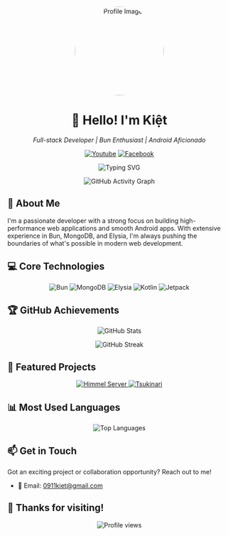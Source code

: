 <div align="center">
  <img src="https://cdn.discordapp.com/avatars/854426321463279647/41ebd946d8451da2a2aaa4f768dc8bbe.webp" alt="Profile Image" width="200" height="200" style="border-radius: 50%;">
  <h1>👋 Hello! I'm Kiệt</h1>
  <p><em>Full-stack Developer | Bun Enthusiast | Android Aficionado</em></p>
</div>

<p align="center">
  <a href="https://www.youtube.com/@meow0911"><img src="https://img.shields.io/badge/-Youtube-FF0000?style=flat-square&logo=youtube&logoColor=white" alt="Youtube"></a>
  <a href="https://www.facebook.com/meowsica"><img src="https://img.shields.io/badge/-Facebook-1877F2?style=flat-square&logo=facebook&logoColor=white" alt="Facebook"></a>
</p>

<p align="center">
  <img src="https://readme-typing-svg.herokuapp.com?font=Fira+Code&pause=1000&color=55aeff&center=true&vCenter=true&width=435&lines=Back-end+Developer;Bun+Enthusiast;Android+Aficionado" alt="Typing SVG" />
</p>

<p align="center">
  <img src="https://github-readme-activity-graph.vercel.app/graph?username=meowlet&theme=material-palenight" alt="GitHub Activity Graph" />
</p>

## 🚀 About Me

I'm a passionate developer with a strong focus on building high-performance web applications and smooth Android apps. With extensive experience in Bun, MongoDB, and Elysia, I'm always pushing the boundaries of what's possible in modern web development.

## 💻 Core Technologies

<p align="center">
  <img src="https://img.shields.io/badge/-Bun-000000?style=for-the-badge&logo=bun&logoColor=white" alt="Bun">
  <img src="https://img.shields.io/badge/-MongoDB-47A248?style=for-the-badge&logo=mongodb&logoColor=white" alt="MongoDB">
  <img src="https://img.shields.io/badge/-Elysia-FF6B6B?style=for-the-badge&logo=elysiajs&logoColor=white" alt="Elysia">
  <img src="https://img.shields.io/badge/-Kotlin-0095D5?style=for-the-badge&logo=kotlin&logoColor=white" alt="Kotlin">
  <img src="https://img.shields.io/badge/-Jetpack-4285F4?style=for-the-badge&logo=jetpack-compose&logoColor=white" alt="Jetpack">
</p>

## 🏆 GitHub Achievements

<p align="center">
  <img src="https://github-readme-stats.vercel.app/api?username=meowlet&show_icons=true&theme=material-palenight" alt="GitHub Stats">
</p>

<p align="center">
  <img src="https://github-readme-streak-stats.herokuapp.com/?user=meowlet&theme=material-palenight" alt="GitHub Streak">
</p>

## 🌟 Featured Projects

<div align="center">
  <a href="https://github.com/meowlet/elysia-himmel">
    <img src="https://github-readme-stats.vercel.app/api/pin/?username=meowlet&repo=elysia-himmel&theme=material-palenight" alt="Himmel Server">
  </a>
  <a href="https://github.com/meowlet/tsukinari">
    <img src="https://github-readme-stats.vercel.app/api/pin/?username=meowlet&repo=tsukinari&theme=material-palenight" alt="Tsukinari">
  </a>
</div>

## 📊 Most Used Languages

<p align="center">
  <img src="https://github-readme-stats.vercel.app/api/top-langs/?username=meowlet&layout=compact&theme=material-palenight" alt="Top Languages">
</p>

## 📫 Get in Touch

Got an exciting project or collaboration opportunity? Reach out to me!

- 📧 Email: 0911kiet@gmail.com

## 🎉 Thanks for visiting!

<p align="center">
  <img src="https://komarev.com/ghpvc/?username=yourusername&color=blueviolet&style=flat-square" alt="Profile views">
</p>
